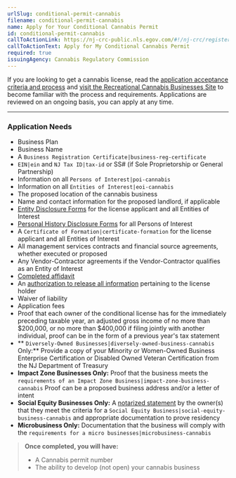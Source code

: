 ```yaml
---
urlSlug: conditional-permit-cannabis
filename: conditional-permit-cannabis
name: Apply for Your Conditional Cannabis Permit
id: conditional-permit-cannabis
callToActionLink: https://nj-crc-public.nls.egov.com/#!/nj-crc/register
callToActionText: Apply for My Conditional Cannabis Permit
required: true
issuingAgency: Cannabis Regulatory Commission
---
```


If you are looking to get a cannabis license, read the [application acceptance criteria and process](https://www.nj.gov/cannabis/documents/businesses/personal-use/Final%20Notice%20of%20Application%20Acceptance.pdf) and [visit the Recreational Cannabis Businesses Site](https://www.nj.gov/cannabis/businesses/index.shtml) to become familiar with the process and requirements. Applications are reviewed on an ongoing basis, you can apply at any time.

---

### Application Needs

- Business Plan
- Business Name
- A `Business Registration Certificate|business-reg-certificate`
- `EIN|ein` and `NJ Tax ID|tax-id` or SS# (if Sole Proprietorship or General Partnership)
- Information on all `Persons of Interest|poi-cannabis`
- Information on all `Entities of Interest|eoi-cannabis`
- The proposed location of the cannabis business
- Name and contact information for the proposed landlord, if applicable
- [Entity Disclosure Forms](https://www.nj.gov/cannabis/documents/businesses/personal-use/CRC%20Entity%20Disclosure%20Form%20Fillable.pdf) for the license applicant and all Entities of Interest
- [Personal History Disclosure Forms](https://www.nj.gov/cannabis/documents/businesses/personal-use/Personal%20History%20Disclosure%20Form.pdf) for all Persons of Interest
- A `Certificate of Formation|certificate-formation` for the license applicant and all Entities of Interest
- All management services contracts and financial source agreements, whether executed or proposed
- Any Vendor-Contractor agreements if the Vendor-Contractor qualifies as an Entity of Interest
- [Completed affidavit](https://www.nj.gov/cannabis/documents/businesses/personal-use/Cannabis%20Business%20Applicant%20Affidavit%20Waiver%20Release.pdf)
- An [authorization to release all information](https://www.nj.gov/cannabis/documents/businesses/personal-use/Personal%20History%20Disclosure%20Form.pdf) pertaining to the license holder
- Waiver of liability
- Application fees
- Proof that each owner of the conditional license has for the immediately preceding taxable year, an adjusted gross income of no more than $200,000, or no more than $400,000 if filing jointly with another individual, proof can be in the form of a previous year's tax statement
- ** `Diversely-Owned Businesses|diversely-owned-business-cannabis` Only:** Provide a copy of your Minority or Women-Owned Business Enterprise Certification or Disabled Owned Veteran Certification from the NJ Department of Treasury
- **Impact Zone Businesses Only:** Proof that the business meets the `requirements of an Impact Zone Business|impact-zone-business-cannabis` Proof can be a proposed business address and/or a letter of intent
- **Social Equity Businesses Only:**
  A [notarized statement](https://www.nj.gov/cannabis/documents/businesses/personal-use/Certification%20of%20SEB%20FINAL%2012.13.21.pdf) by the owner(s) that they meet the
  criteria for a `Social Equity Business|social-equity-business-cannabis` and appropriate documentation to prove residency
- **Microbusiness Only:** Documentation that the business will comply with the `requirements for a micro businesses|microbusiness-cannabis`

> **Once completed, you will have:**
>
> - A Cannabis permit number
> - The ability to develop (not open) your cannabis business
